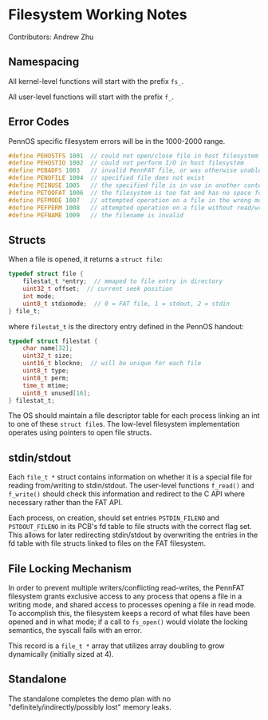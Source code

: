 # Filesystem Working Notes

Contributors: Andrew Zhu <!-- add yourself here -->

## Namespacing

All kernel-level functions will start with the prefix `fs_`.

All user-level functions will start with the prefix `f_`.

## Error Codes

PennOS specific filesystem errors will be in the 1000-2000 range.

```c
#define PEHOSTFS 1001  // could not open/close file in host filesystem
#define PEHOSTIO 1002  // could not perform I/O in host filesystem
#define PEBADFS 1003   // invalid PennFAT file, or was otherwise unable to mount
#define PENOFILE 1004  // specified file does not exist
#define PEINUSE 1005   // the specified file is in use in another context and an exclusive operation was called
#define PETOOFAT 1006  // the filesystem is too fat and has no space for a new file
#define PEFMODE 1007   // attempted operation on a file in the wrong mode
#define PEFPERM 1008   // attempted operation on a file without read/write permissions
#define PEFNAME 1009   // the filename is invalid
```

## Structs

When a file is opened, it returns a `struct file`:

```c
typedef struct file {
    filestat_t *entry;  // mmaped to file entry in directory
    uint32_t offset;  // current seek position
    int mode;
    uint8_t stdiomode;  // 0 = FAT file, 1 = stdout, 2 = stdin
} file_t;
```

where `filestat_t` is the directory entry defined in the PennOS handout:

```c
typedef struct filestat {
    char name[32];
    uint32_t size;
    uint16_t blockno;  // will be unique for each file
    uint8_t type;
    uint8_t perm;
    time_t mtime;
    uint8_t unused[16];
} filestat_t;
```

The OS should maintain a file descriptor table for each process linking an int to one of these `struct file`s.
The low-level filesystem implementation operates using pointers to open file structs.

## stdin/stdout

Each `file_t *` struct contains information on whether it is a special file for reading from/writing to stdin/stdout.
The user-level functions `f_read()` and `f_write()` should check this information and redirect to the C API where
necessary rather than the FAT API.

Each process, on creation, should set entries `PSTDIN_FILENO` and `PSTDOUT_FILENO` in its PCB's fd table to file structs
with the correct flag set. This allows for later redirecting stdin/stdout by overwriting the entries in the fd table
with file structs linked to files on the FAT filesystem.

## File Locking Mechanism

In order to prevent multiple writers/conflicting read-writes, the PennFAT filesystem grants exclusive access to any
process that opens a file in a writing mode, and shared access to processes opening a file in read mode. To accomplish
this, the filesystem keeps a record of what files have been opened and in what mode; if a call to `fs_open()` would
violate the locking semantics, the syscall fails with an error.

This record is a `file_t *` array that utilizes array doubling to grow dynamically (initially sized at 4).

## Standalone

The standalone completes the demo plan with no "definitely/indirectly/possibly lost" memory leaks.
